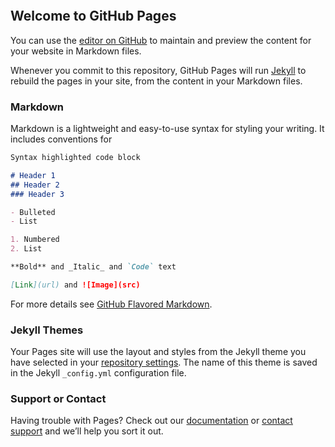 <head>
               <script src="https://cdn.plot.ly/plotly-latest.min.js"></script>
</head>
<div id="tester" style="width:600px;height:250px;"></div>
<div id="myDiv" style="width:600px;height:250px;"></div>
<div id="myDiv1" style="width:600px;height:250px;"></div>
<script>
	TESTER = document.getElementById('tester');
	Plotly.newPlot( TESTER, [{
	x: [1, 2, 3, 4, 5],
	y: [1, 2, 4, 8, 16] }], {
	margin: { t: 0 } } );
</script>

<script>
var data = [{
  type: "choroplethmapbox", locations: ["NY", "MA", "VT"], z: [-50, -10, -20],
  geojson: "https://raw.githubusercontent.com/python-visualization/folium/master/examples/data/us-states.json"
}];

var layout = {mapbox: {center: {lon: -74, lat: 43}, zoom: 3.5},
              width: 600, height:400};

var config = {mapboxAccessToken: "pk.eyJ1IjoiZmxvYnJlY2h0IiwiYSI6ImNrODRoaHI0bzE5bWYzdG1zMTZ4NmYxZTUifQ.vrpEIGfPE92RFKgQnYbPxA"};

Plotly.newPlot('myDiv', data, layout, config);
</script>

<script>
Plotly.d3.csv("https://raw.githubusercontent.com/plotly/datasets/master/gapminder_with_codes.csv", function(err, rows){

  function filter_and_unpack(rows, key, year) {
  return rows.filter(row => row['year'] == year).map(row => row[key])
  }

  var frames = []
  var slider_steps = []

  var n = 11;
  var num = 1952;
  for (var i = 0; i <= n; i++) {
    var z = filter_and_unpack(rows, 'lifeExp', num)
    var locations = filter_and_unpack(rows, 'iso_alpha', num)
    frames[i] = {data: [{z: z, locations: locations, text: locations}], name: num}
    slider_steps.push ({
        label: num.toString(),
        method: "animate",
        args: [[num], {
            mode: "immediate",
            transition: {duration: 300},
            frame: {duration: 300}
          }
        ]
      })
    num = num + 5
  }

var data = [{
      type: 'choropleth',
      locationmode: 'world',
      locations: frames[0].data[0].locations,
      z: frames[0].data[0].z,
      text: frames[0].data[0].locations,
      zauto: false,
      zmin: 30,
      zmax: 90

}];
var layout = {
    title: 'World Life Expectency<br>1952 - 2007',
    geo:{
       scope: 'world',
       countrycolor: 'rgb(255, 255, 255)',
       showland: true,
       landcolor: 'rgb(217, 217, 217)',
       showlakes: true,
       lakecolor: 'rgb(255, 255, 255)',
       subunitcolor: 'rgb(255, 255, 255)',
       lonaxis: {},
       lataxis: {}
    },
    updatemenus: [{
      x: 0.1,
      y: 0,
      yanchor: "top",
      xanchor: "right",
      showactive: false,
      direction: "left",
      type: "buttons",
      pad: {"t": 87, "r": 10},
      buttons: [{
        method: "animate",
        args: [null, {
          fromcurrent: true,
          transition: {
            duration: 200,
          },
          frame: {
            duration: 500
          }
        }],
        label: "Play"
      }, {
        method: "animate",
        args: [
          [null],
          {
            mode: "immediate",
            transition: {
              duration: 0
            },
            frame: {
              duration: 0
            }
          }
        ],
        label: "Pause"
      }]
    }],
    sliders: [{
      active: 0,
      steps: slider_steps,
      x: 0.1,
      len: 0.9,
      xanchor: "left",
      y: 0,
      yanchor: "top",
      pad: {t: 50, b: 10},
      currentvalue: {
        visible: true,
        prefix: "Year:",
        xanchor: "right",
        font: {
          size: 20,
          color: "#666"
        }
      },
      transition: {
        duration: 300,
        easing: "cubic-in-out"
      }
    }]
};

Plotly.newPlot('myDiv1', data, layout).then(function() {
    Plotly.addFrames('myDiv1', frames);
  });
})

</script>
## Welcome to GitHub Pages

You can use the [editor on GitHub](https://github.com/flobrec/plotly/edit/master/README.md) to maintain and preview the content for your website in Markdown files.

Whenever you commit to this repository, GitHub Pages will run [Jekyll](https://jekyllrb.com/) to rebuild the pages in your site, from the content in your Markdown files.

### Markdown

Markdown is a lightweight and easy-to-use syntax for styling your writing. It includes conventions for

```markdown
Syntax highlighted code block

# Header 1
## Header 2
### Header 3

- Bulleted
- List

1. Numbered
2. List

**Bold** and _Italic_ and `Code` text

[Link](url) and ![Image](src)
```

For more details see [GitHub Flavored Markdown](https://guides.github.com/features/mastering-markdown/).

### Jekyll Themes

Your Pages site will use the layout and styles from the Jekyll theme you have selected in your [repository settings](https://github.com/flobrec/plotly/settings). The name of this theme is saved in the Jekyll `_config.yml` configuration file.

### Support or Contact

Having trouble with Pages? Check out our [documentation](https://help.github.com/categories/github-pages-basics/) or [contact support](https://github.com/contact) and we’ll help you sort it out.
